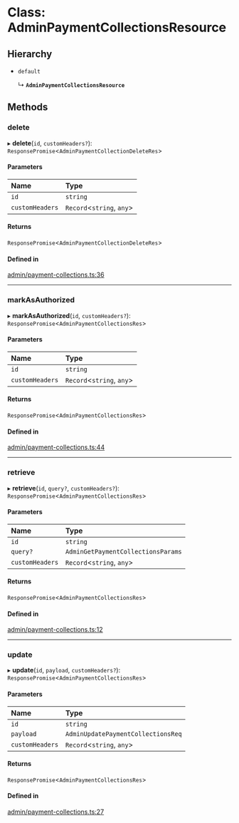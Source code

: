 # Class: AdminPaymentCollectionsResource

## Hierarchy

- `default`

  ↳ **`AdminPaymentCollectionsResource`**

## Methods

### delete

▸ **delete**(`id`, `customHeaders?`): `ResponsePromise`<`AdminPaymentCollectionDeleteRes`\>

#### Parameters

| Name | Type |
| :------ | :------ |
| `id` | `string` |
| `customHeaders` | `Record`<`string`, `any`\> |

#### Returns

`ResponsePromise`<`AdminPaymentCollectionDeleteRes`\>

#### Defined in

[admin/payment-collections.ts:36](https://github.com/medusajs/medusa/blob/33df8122b/packages/medusa-js/src/resources/admin/payment-collections.ts#L36)

___

### markAsAuthorized

▸ **markAsAuthorized**(`id`, `customHeaders?`): `ResponsePromise`<`AdminPaymentCollectionsRes`\>

#### Parameters

| Name | Type |
| :------ | :------ |
| `id` | `string` |
| `customHeaders` | `Record`<`string`, `any`\> |

#### Returns

`ResponsePromise`<`AdminPaymentCollectionsRes`\>

#### Defined in

[admin/payment-collections.ts:44](https://github.com/medusajs/medusa/blob/33df8122b/packages/medusa-js/src/resources/admin/payment-collections.ts#L44)

___

### retrieve

▸ **retrieve**(`id`, `query?`, `customHeaders?`): `ResponsePromise`<`AdminPaymentCollectionsRes`\>

#### Parameters

| Name | Type |
| :------ | :------ |
| `id` | `string` |
| `query?` | `AdminGetPaymentCollectionsParams` |
| `customHeaders` | `Record`<`string`, `any`\> |

#### Returns

`ResponsePromise`<`AdminPaymentCollectionsRes`\>

#### Defined in

[admin/payment-collections.ts:12](https://github.com/medusajs/medusa/blob/33df8122b/packages/medusa-js/src/resources/admin/payment-collections.ts#L12)

___

### update

▸ **update**(`id`, `payload`, `customHeaders?`): `ResponsePromise`<`AdminPaymentCollectionsRes`\>

#### Parameters

| Name | Type |
| :------ | :------ |
| `id` | `string` |
| `payload` | `AdminUpdatePaymentCollectionsReq` |
| `customHeaders` | `Record`<`string`, `any`\> |

#### Returns

`ResponsePromise`<`AdminPaymentCollectionsRes`\>

#### Defined in

[admin/payment-collections.ts:27](https://github.com/medusajs/medusa/blob/33df8122b/packages/medusa-js/src/resources/admin/payment-collections.ts#L27)
